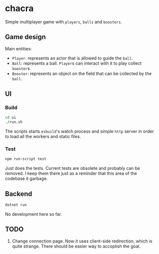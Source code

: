 # chacra

Simple multiplayer game with `players`, `balls` and `boosters`.

## Game design

Main entities:
- `Player`: represents an actor that is allowed to guide the `ball`.
- `Ball`: represents a ball. `Player`s can interact with it to play collect `booster`s.
- `Booster`: represents an object on the field that can be collected by the `ball`.

## UI

### Build

```bash
cd ui
./run.sh
```

The scripts starts `esbuild`'s watch process and simple `http` server in order to load all the workers and static files.

### Test

```bash
npm run-script test
```

Just does the tests. Current tests are obsolete and probably can be removed. I keep them there just as a reminder that this area of the codebase it garbage.

## Backend

```bash
dotnet run
```

No development here so far.

## TODO

1. Change connection page. Now it uses client-side redirection, which is quite strange. There should be easier way to accoplish the goal.
